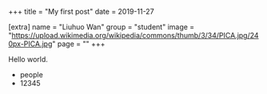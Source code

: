 +++
title = "My first post"
date = 2019-11-27

[extra]
name = "Liuhuo Wan"
group = "student"
image = "https://upload.wikimedia.org/wikipedia/commons/thumb/3/34/PICA.jpg/240px-PICA.jpg"
page = ""
+++

Hello world.

- people
- 12345
